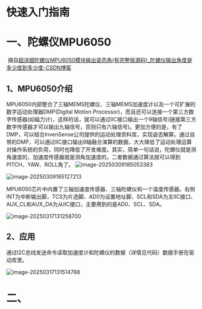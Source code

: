 # 快速入门指南

















# 一、陀螺仪MPU6050

​	摘自[超详细陀螺仪MPU6050模块输出姿态角(有完整版源码)_陀螺仪输出角度是多少度到多少度-CSDN博客](https://blog.csdn.net/lihaotian111/article/details/117307644)

## 1、MPU6050介绍

​	MPU6050内部整合了三轴MEMS陀螺仪、三轴MEMS加速度计以及一个可扩展的数字运动处理器DMP(Digital Motion Processor)，而且还可以连接一个第三方数字传感器(如磁力计)，这样的话，就可以通过IIC接口输出一个9轴信号(链接第三方数字传感器才可以输出九轴信号，否则只有六轴信号)。更加方便的是，有了DMP，可以结合InvenSense公司提供的运动处理资料库，实现姿态解算。通过自带的DMP，可以通过IIC接口输出9轴融合演算的数据，大大降低了运动处理运算对操作系统的负荷，同时也降低了开发难度。其实，简单一句话说，陀螺仪就是测角速度的，加速度传感器就是测角加速度的，二者数据通过算法就可以得到PITCH、YAW、ROLL角了。
![image-20250309185053383](C:\Users\34125\Desktop\github_小四轴\03_make\make_process.assets\image-20250309185053383.png)



![image-20250309185127213](C:\Users\34125\Desktop\github_小四轴\03_make\make_process.assets\image-20250309185127213.png)

​	MPU6050芯片中内置了三轴加速度传感器、三轴陀螺仪和一个温度传感器。右侧INT为中断输出脚，TCS为片选脚、AD0为设置地址脚、SCL和SDA为主IIC接口、AUX_CL和AUX_DA为从IIC接口，主要用到的是AD0、SCL、SDA。

![image-20250317131258700](C:\Users\34125\Desktop\github_小四轴\03_make\make_process.assets\image-20250317131258700.png)

## 2、应用

​	通过I2C总线发送命令读取加速度计和陀螺仪的数据（详情见代码）数据手册在驱动库里。

![image-20250317131514788](C:\Users\34125\Desktop\github_小四轴\03_make\make_process.assets\image-20250317131514788.png)



# 二、